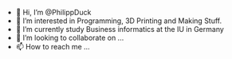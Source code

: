 - 👋 Hi, I’m @PhilippDuck
- 👀 I’m interested in Programming, 3D Printing and Making Stuff.
- 🌱 I’m currently study Business informatics at the IU in Germany
- 💞️ I’m looking to collaborate on ...
- 📫 How to reach me ...

<!---
PhilippDuck/PhilippDuck is a ✨ special ✨ repository because its `README.md` (this file) appears on your GitHub profile.
You can click the Preview link to take a look at your changes.
--->
